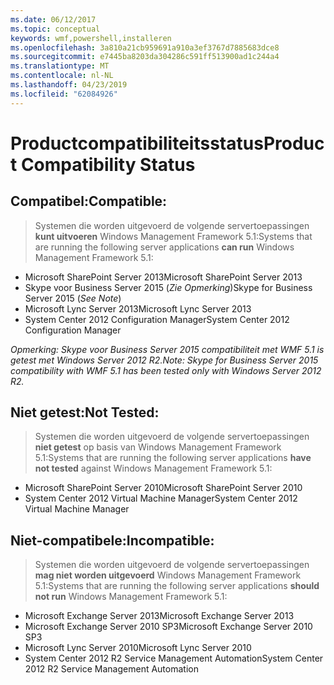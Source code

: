 ```yaml
---
ms.date: 06/12/2017
ms.topic: conceptual
keywords: wmf,powershell,installeren
ms.openlocfilehash: 3a810a21cb959691a910a3ef3767d7885683dce8
ms.sourcegitcommit: e7445ba8203da304286c591ff513900ad1c244a4
ms.translationtype: MT
ms.contentlocale: nl-NL
ms.lasthandoff: 04/23/2019
ms.locfileid: "62084926"
---
```

# <a name="product-compatibility-status"></a><span data-ttu-id="ee3c2-102">Productcompatibiliteitsstatus</span><span class="sxs-lookup"><span data-stu-id="ee3c2-102">Product Compatibility Status</span></span>

## <a name="compatible"></a><span data-ttu-id="ee3c2-103">Compatibel:</span><span class="sxs-lookup"><span data-stu-id="ee3c2-103">Compatible:</span></span>
> <span data-ttu-id="ee3c2-104">Systemen die worden uitgevoerd de volgende servertoepassingen **kunt uitvoeren** Windows Management Framework 5.1:</span><span class="sxs-lookup"><span data-stu-id="ee3c2-104">Systems that are running the following server applications **can run** Windows Management Framework 5.1:</span></span>

- <span data-ttu-id="ee3c2-105">Microsoft SharePoint Server 2013</span><span class="sxs-lookup"><span data-stu-id="ee3c2-105">Microsoft SharePoint Server 2013</span></span>
- <span data-ttu-id="ee3c2-106">Skype voor Business Server 2015 (_Zie Opmerking_)</span><span class="sxs-lookup"><span data-stu-id="ee3c2-106">Skype for Business Server 2015 (_See Note_)</span></span>
- <span data-ttu-id="ee3c2-107">Microsoft Lync Server 2013</span><span class="sxs-lookup"><span data-stu-id="ee3c2-107">Microsoft Lync Server 2013</span></span>
- <span data-ttu-id="ee3c2-108">System Center 2012 Configuration Manager</span><span class="sxs-lookup"><span data-stu-id="ee3c2-108">System Center 2012 Configuration Manager</span></span>

<span data-ttu-id="ee3c2-109">_Opmerking: Skype voor Business Server 2015 compatibiliteit met WMF 5.1 is getest met Windows Server 2012 R2._</span><span class="sxs-lookup"><span data-stu-id="ee3c2-109">_Note: Skype for Business Server 2015 compatibility with WMF 5.1 has been tested only with Windows Server 2012 R2._</span></span>

## <a name="not-tested"></a><span data-ttu-id="ee3c2-110">Niet getest:</span><span class="sxs-lookup"><span data-stu-id="ee3c2-110">Not Tested:</span></span>
> <span data-ttu-id="ee3c2-111">Systemen die worden uitgevoerd de volgende servertoepassingen **niet getest** op basis van Windows Management Framework 5.1:</span><span class="sxs-lookup"><span data-stu-id="ee3c2-111">Systems that are running the following server applications **have not tested** against Windows Management Framework 5.1:</span></span>

- <span data-ttu-id="ee3c2-112">Microsoft SharePoint Server 2010</span><span class="sxs-lookup"><span data-stu-id="ee3c2-112">Microsoft SharePoint Server 2010</span></span>
- <span data-ttu-id="ee3c2-113">System Center 2012 Virtual Machine Manager</span><span class="sxs-lookup"><span data-stu-id="ee3c2-113">System Center 2012 Virtual Machine Manager</span></span>

## <a name="incompatible"></a><span data-ttu-id="ee3c2-114">Niet-compatibele:</span><span class="sxs-lookup"><span data-stu-id="ee3c2-114">Incompatible:</span></span>
> <span data-ttu-id="ee3c2-115">Systemen die worden uitgevoerd de volgende servertoepassingen **mag niet worden uitgevoerd** Windows Management Framework 5.1:</span><span class="sxs-lookup"><span data-stu-id="ee3c2-115">Systems that are running the following server applications **should not run** Windows Management Framework 5.1:</span></span>

- <span data-ttu-id="ee3c2-116">Microsoft Exchange Server 2013</span><span class="sxs-lookup"><span data-stu-id="ee3c2-116">Microsoft Exchange Server 2013</span></span>
- <span data-ttu-id="ee3c2-117">Microsoft Exchange Server 2010 SP3</span><span class="sxs-lookup"><span data-stu-id="ee3c2-117">Microsoft Exchange Server 2010 SP3</span></span>
- <span data-ttu-id="ee3c2-118">Microsoft Lync Server 2010</span><span class="sxs-lookup"><span data-stu-id="ee3c2-118">Microsoft Lync Server 2010</span></span>
- <span data-ttu-id="ee3c2-119">System Center 2012 R2 Service Management Automation</span><span class="sxs-lookup"><span data-stu-id="ee3c2-119">System Center 2012 R2 Service Management Automation</span></span>
